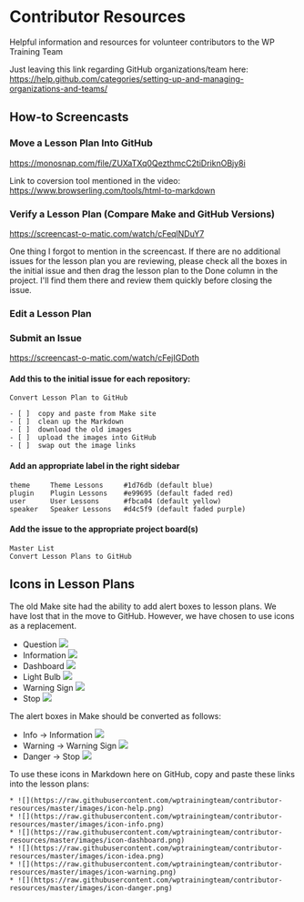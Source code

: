 # Contributor Resources
Helpful information and resources for volunteer contributors to the WP Training Team

Just leaving this link regarding GitHub organizations/team here: 
https://help.github.com/categories/setting-up-and-managing-organizations-and-teams/

## How-to Screencasts
### Move a Lesson Plan Into GitHub
https://monosnap.com/file/ZUXaTXq0QezthmcC2tiDriknOBjy8i

Link to coversion tool mentioned in the video: https://www.browserling.com/tools/html-to-markdown

### Verify a Lesson Plan (Compare Make and GitHub Versions)
https://screencast-o-matic.com/watch/cFeqlNDuY7

One thing I forgot to mention in the screencast. If there are no additional issues for the lesson plan you are reviewing, please check all the boxes in the initial issue and then drag the lesson plan to the Done column in the project. I'll find them there and review them quickly before closing the issue.

### Edit a Lesson Plan

### Submit an Issue

https://screencast-o-matic.com/watch/cFejIGDoth

#### Add this to the initial issue for each repository:
```
Convert Lesson Plan to GitHub

- [ ]  copy and paste from Make site
- [ ]  clean up the Markdown
- [ ]  download the old images
- [ ]  upload the images into GitHub
- [ ]  swap out the image links
```

#### Add an appropriate label in the right sidebar
```
theme     Theme Lessons     #1d76db (default blue)
plugin    Plugin Lessons    #e99695 (default faded red)
user      User Lessons      #fbca04 (default yellow)
speaker   Speaker Lessons   #d4c5f9 (default faded purple)
```

#### Add the issue to the appropriate project board(s)
```
Master List
Convert Lesson Plans to GitHub
```

## Icons in Lesson Plans
The old Make site had the ability to add alert boxes to lesson plans. We have lost that in the move to GitHub. However, we have chosen to use icons as a replacement.

* Question 		![](https://raw.githubusercontent.com/wptrainingteam/contributor-resources/master/images/icon-help.png)
* Information 	![](https://raw.githubusercontent.com/wptrainingteam/contributor-resources/master/images/icon-info.png)
* Dashboard 	![](https://raw.githubusercontent.com/wptrainingteam/contributor-resources/master/images/icon-dashboard.png)
* Light Bulb 	![](https://raw.githubusercontent.com/wptrainingteam/contributor-resources/master/images/icon-idea.png)
* Warning Sign 	![](https://raw.githubusercontent.com/wptrainingteam/contributor-resources/master/images/icon-warning.png)
* Stop 			![](https://raw.githubusercontent.com/wptrainingteam/contributor-resources/master/images/icon-danger.png)

The alert boxes in Make should be converted as follows:
* Info -> Information 		![](https://raw.githubusercontent.com/wptrainingteam/contributor-resources/master/images/icon-info.png)
* Warning -> Warning Sign 	![](https://raw.githubusercontent.com/wptrainingteam/contributor-resources/master/images/icon-warning.png)
* Danger -> Stop 			![](https://raw.githubusercontent.com/wptrainingteam/contributor-resources/master/images/icon-danger.png)

To use these icons in Markdown here on GitHub, copy and paste these links into the lesson plans:
```
* ![](https://raw.githubusercontent.com/wptrainingteam/contributor-resources/master/images/icon-help.png)
* ![](https://raw.githubusercontent.com/wptrainingteam/contributor-resources/master/images/icon-info.png)
* ![](https://raw.githubusercontent.com/wptrainingteam/contributor-resources/master/images/icon-dashboard.png)
* ![](https://raw.githubusercontent.com/wptrainingteam/contributor-resources/master/images/icon-idea.png)
* ![](https://raw.githubusercontent.com/wptrainingteam/contributor-resources/master/images/icon-warning.png)
* ![](https://raw.githubusercontent.com/wptrainingteam/contributor-resources/master/images/icon-danger.png)
```
